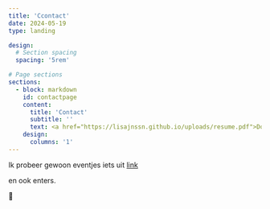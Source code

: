 ```yaml
---
title: 'Ccontact'
date: 2024-05-19
type: landing

design:
  # Section spacing
  spacing: '5rem'

# Page sections
sections: 
  - block: markdown
    id: contactpage
    content:
      title: 'Contact'
      subtitle: ''
      text: <a href="https://lisajnssn.github.io/uploads/resume.pdf">Download my full CV here</a>
    design:
      columns: '1'     
---
```

Ik probeer gewoon eventjes iets uit [link](https://annakern.eu/contact/)

en ook enters. 

📧
